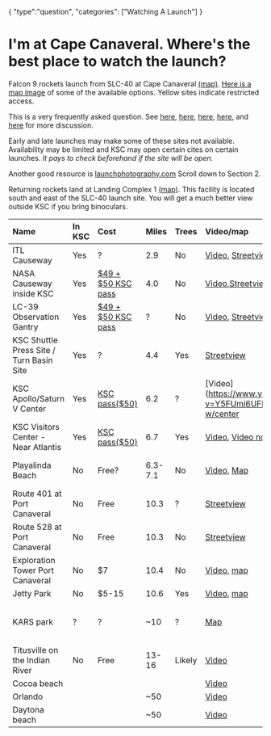 {
    "type":"question",
    "categories": ["Watching A Launch"]
}

# I'm at Cape Canaveral. Where's the best place to watch the launch?

Falcon 9 rockets launch from SLC-40 at Cape Canaveral [(map)](https://goo.gl/LwgvdR). [Here is a map image](http://i.imgur.com/NEWAKIM.jpg) of some of the available options. Yellow sites indicate restricted access.

This is a very frequently asked question. See [here](http://redd.it/1zxt5z), [here](http://redd.it/1kzcb0), [here](http://redd.it/21cubj), [here](http://redd.it/1ztq4e), and [here](http://redd.it/1z1lna) for more discussion.

Early and late launches may make some of these sites not available. Availability may be limited and KSC may open certain cites on certain launches. *It pays to check beforehand if the site will be open.*

Another good resource is [launchphotography.com](http://www.launchphotography.com/Delta_4_Atlas_5_Falcon_9_Launch_Viewing.html) Scroll down to Section 2.

Returning rockets land at Landing Complex 1 [(map)](https://goo.gl/DETftl). This facility is located south and east of the SLC-40 launch site.
You will get a much better view outside KSC if you bring binoculars.

Name|In KSC|Cost|Miles|Trees|Video/map|Notes
:--|:--|:--|:--|:--|:--|:--
ITL Causeway|Yes|?|2.9|No| [Video](https://www.youtube.com/watch?v=rdw2-aZAvaE), [Streetview](https://goo.gl/jLrz6Y) | This is as close as you can get and is where VIPs/employees/press often watch the launches from. Tickets from KSC?
NASA Causeway inside KSC|Yes|[$49 + $50 KSC pass](https://www.kennedyspacecenter.com/tickets.aspx)|4.0|No| [Video](https://www.youtube.com/watch?v=OB4DnayWB68),[Streetview](https://goo.gl/pK7OMg)| This is also a great view, similar to ITL causeway but a little bit farther. Tickets are limited.  
LC-39 Observation Gantry|Yes|[$49 + $50 KSC pass](https://www.kennedyspacecenter.com/tickets.aspx)|?|No|[Video](https://www.youtube.com/watch?v=ZHaO_XZq5g8), [Streetview](https://goo.gl/3UiW9h) |  Tickets from KSC.  
KSC Shuttle Press Site / Turn Basin Site|Yes|?|4.4|Yes| [Streetview](https://goo.gl/Q7J1SQ)| It provides a slightly obstructed view of the pad, but after T+5 seconds it's also a great view. Not sure if tickets can get you to this location anymore.
KSC Apollo/Saturn V Center|Yes|[KSC pass($50)](https://www.kennedyspacecenter.com/tickets.aspx)|6.2|?| [Video] (https://www.youtube.com/watch?v=Y5FUmi6UFKQ), [Video w/center](https://www.youtube.com/watch?v=8JS3Q7T9VxQ) | Take a shuttle within KSC. Live launch commentary, food and retail available.
KSC Visitors Center - Near Atlantis|Yes|[KSC pass($50)](https://www.kennedyspacecenter.com/tickets.aspx)|6.7|Yes| [Video](https://www.youtube.com/watch?v=AYVsLBPMpT4), [Video not from bleachers](https://www.youtube.com/watch?v=FvVj5hymhp8) | Can also watch from Parking lot for free-ish. Cannot see until past treeline. Bleacher seating and live launch commentary is provided.
Playalinda Beach|No|Free?|6.3-7.1|No| [Video](https://www.youtube.com/watch?v=g0ZwG3ZBSh4), [Map](https://goo.gl/Wo3Ih0)| Parking may be $5 and you can view from parking or walk.  Playalinda may be a little obstructed depending on what spot you are in, including on the beach. Only open 6AM-6PM.
Route 401 at Port Canaveral|No|Free|10.3|?| [Streetview](https://goo.gl/1Uumzj) | Park on the side of the road, get there early to secure parking.
Route 528 at Port Canaveral|No|Free|10.3|No| [Streetview](https://goo.gl/gMwiCa) | Park on the side of the road, get there early to secure parking.
Exploration Tower Port Canaveral|No|$7|10.4|No|[Video](https://www.youtube.com/watch?v=BbdhxFNEOBE), [map](https://goo.gl/J6ZvlI) | Viewing deck 7 stories up.  
Jetty Park|No|$5-15|10.6|Yes|[Video](https://www.youtube.com/watch?v=yLpj5yMzLik), [map](https://goo.gl/B2G4Pc) | [website](http://www.jettyparkbeachandcampground.com/park_admission)  
KARS park|?|?|~10|?|[Map](https://goo.gl/2JoHRi)| "There's usually a nice guy standing out by the booth and lets you in if you're there for the launch. There's another park north of it that is only open to NASA personnel, but I don't believe that's part of KARS." - [EdKeenly] (http://www.reddit.com/r/spacex/comments/1zxt5z/crs3_launch_viewing/cg1306u)
Titusville on the Indian River|No|Free|13-16|Likely| [Video](https://www.youtube.com/watch?v=9su1kP9Vac0) | Park on city streets?
Cocoa beach|||||[Video](https://www.youtube.com/watch?v=6L1oiZ4DEjE)|
Orlando|||~50||[Video](https://www.youtube.com/watch?v=RNkefXIAAKU)|Need clear weather to see.
Daytona beach|||~50||[Video](https://www.youtube.com/watch?v=vzH9qXReD2g)|Need clear weather to see.
